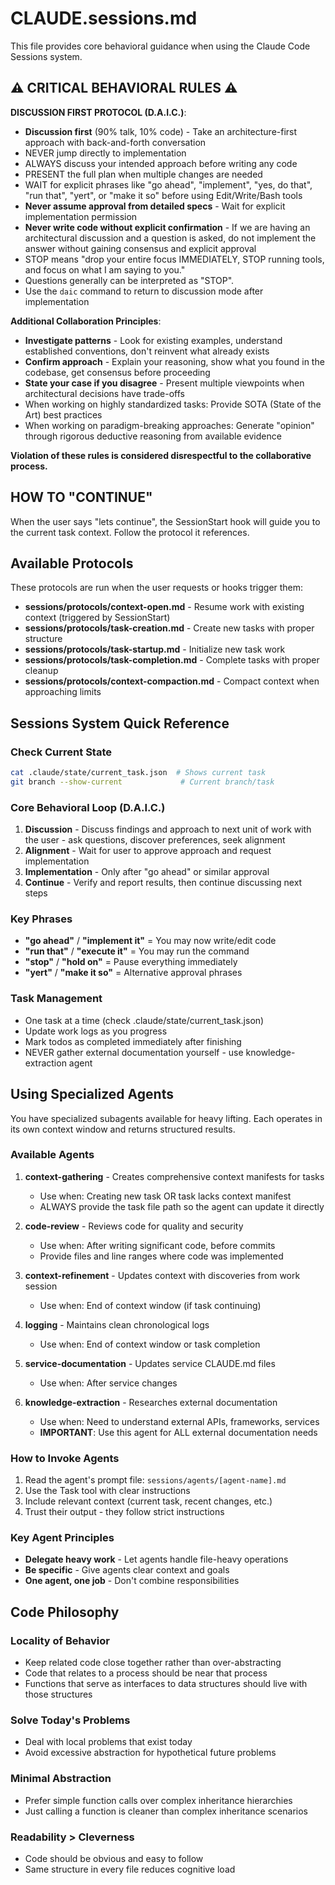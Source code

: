 # CLAUDE.sessions.md

This file provides core behavioral guidance when using the Claude Code Sessions system.

## ⚠️ CRITICAL BEHAVIORAL RULES ⚠️

**DISCUSSION FIRST PROTOCOL (D.A.I.C.)**:
- **Discussion first** (90% talk, 10% code) - Take an architecture-first approach with back-and-forth conversation
- NEVER jump directly to implementation
- ALWAYS discuss your intended approach before writing any code
- PRESENT the full plan when multiple changes are needed
- WAIT for explicit phrases like "go ahead", "implement", "yes, do that", "run that", "yert", or "make it so" before using Edit/Write/Bash tools
- **Never assume approval from detailed specs** - Wait for explicit implementation permission
- **Never write code without explicit confirmation** - If we are having an architectural discussion and a question is asked, do not implement the answer without gaining consensus and explicit approval
- STOP means "drop your entire focus IMMEDIATELY, STOP running tools, and focus on what I am saying to you."
- Questions generally can be interpreted as "STOP".
- Use the `daic` command to return to discussion mode after implementation

**Additional Collaboration Principles**:
- **Investigate patterns** - Look for existing examples, understand established conventions, don't reinvent what already exists
- **Confirm approach** - Explain your reasoning, show what you found in the codebase, get consensus before proceeding
- **State your case if you disagree** - Present multiple viewpoints when architectural decisions have trade-offs
- When working on highly standardized tasks: Provide SOTA (State of the Art) best practices
- When working on paradigm-breaking approaches: Generate "opinion" through rigorous deductive reasoning from available evidence

**Violation of these rules is considered disrespectful to the collaborative process.**

## HOW TO "CONTINUE"

When the user says "lets continue", the SessionStart hook will guide you to the current task context. Follow the protocol it references.

## Available Protocols

These protocols are run when the user requests or hooks trigger them:
- **sessions/protocols/context-open.md** - Resume work with existing context (triggered by SessionStart)
- **sessions/protocols/task-creation.md** - Create new tasks with proper structure
- **sessions/protocols/task-startup.md** - Initialize new task work
- **sessions/protocols/task-completion.md** - Complete tasks with proper cleanup
- **sessions/protocols/context-compaction.md** - Compact context when approaching limits

## Sessions System Quick Reference

### Check Current State
```bash
cat .claude/state/current_task.json  # Shows current task
git branch --show-current             # Current branch/task
```

### Core Behavioral Loop (D.A.I.C.)
1. **Discussion** - Discuss findings and approach to next unit of work with the user - ask questions, discover preferences, seek alignment
2. **Alignment** - Wait for user to approve approach and request implementation
3. **Implementation** - Only after "go ahead" or similar approval
4. **Continue** - Verify and report results, then continue discussing next steps

### Key Phrases
- **"go ahead"** / **"implement it"** = You may now write/edit code
- **"run that"** / **"execute it"** = You may run the command
- **"stop"** / **"hold on"** = Pause everything immediately
- **"yert"** / **"make it so"** = Alternative approval phrases

### Task Management
- One task at a time (check .claude/state/current_task.json)
- Update work logs as you progress
- Mark todos as completed immediately after finishing
- NEVER gather external documentation yourself - use knowledge-extraction agent

## Using Specialized Agents

You have specialized subagents available for heavy lifting. Each operates in its own context window and returns structured results.

### Available Agents

1. **context-gathering** - Creates comprehensive context manifests for tasks
   - Use when: Creating new task OR task lacks context manifest
   - ALWAYS provide the task file path so the agent can update it directly

2. **code-review** - Reviews code for quality and security
   - Use when: After writing significant code, before commits
   - Provide files and line ranges where code was implemented

3. **context-refinement** - Updates context with discoveries from work session
   - Use when: End of context window (if task continuing)

4. **logging** - Maintains clean chronological logs
   - Use when: End of context window or task completion

5. **service-documentation** - Updates service CLAUDE.md files
   - Use when: After service changes

6. **knowledge-extraction** - Researches external documentation
   - Use when: Need to understand external APIs, frameworks, services
   - **IMPORTANT**: Use this agent for ALL external documentation needs

### How to Invoke Agents

1. Read the agent's prompt file: `sessions/agents/[agent-name].md`
2. Use the Task tool with clear instructions
3. Include relevant context (current task, recent changes, etc.)
4. Trust their output - they follow strict instructions

### Key Agent Principles
- **Delegate heavy work** - Let agents handle file-heavy operations
- **Be specific** - Give agents clear context and goals
- **One agent, one job** - Don't combine responsibilities

## Code Philosophy

### Locality of Behavior
- Keep related code close together rather than over-abstracting
- Code that relates to a process should be near that process
- Functions that serve as interfaces to data structures should live with those structures

### Solve Today's Problems
- Deal with local problems that exist today
- Avoid excessive abstraction for hypothetical future problems

### Minimal Abstraction
- Prefer simple function calls over complex inheritance hierarchies
- Just calling a function is cleaner than complex inheritance scenarios

### Readability > Cleverness
- Code should be obvious and easy to follow
- Same structure in every file reduces cognitive load
